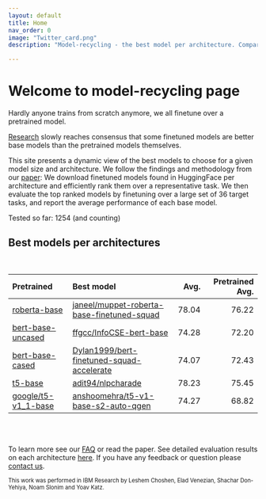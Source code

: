 ```yaml
---
layout: default
title: Home
nav_order: 0
image: "Twitter_card.png"
description: "Model-recycling - the best model per architecture. Comparing finetuned models from HF, as base models for future finetune on texts. "

---
```

# Welcome to model-recycling page

Hardly anyone trains from scratch anymore, we all finetune over a pretrained model. 

[Research](https://arxiv.org/abs/2211.00107) slowly reaches consensus that some finetuned models are better base models than the pretrained models
themselves.

This site presents a dynamic view of the best models to choose for a given model size and architecture.
We follow the findings and methodology from our [paper](https://arxiv.org/abs/2211.00107):
We download finetuned models found in HuggingFace per architecture and efficiently rank them over a representative task.
We then evaluate the top ranked models by finetuning over a large set of 36 target tasks, and report the average
performance of each base model.

Tested so far: 1254 (and counting)
## Best models per architectures
<br>

| Pretrained                                                       | Best model                                                                                                                                                                                                                                                                                                                                                                                                                                                                                                                                                                                                                                                                                                                                  |   Avg. |   Pretrained Avg. |
|:-----------------------------------------------------------------|:--------------------------------------------------------------------------------------------------------------------------------------------------------------------------------------------------------------------------------------------------------------------------------------------------------------------------------------------------------------------------------------------------------------------------------------------------------------------------------------------------------------------------------------------------------------------------------------------------------------------------------------------------------------------------------------------------------------------------------------------|-------:|------------------:|
| [roberta-base](roberta-base_pretrain_scores_table)               | [janeel/muppet-roberta-base-finetuned-squad](model_gain_chart?avg=1.81&mnli_lp=nan&20_newsgroup=-0.39&ag_news=-0.10&amazon_reviews_multi=0.58&anli=3.25&boolq=3.69&cb=14.38&cola=-1.65&copa=13.30&dbpedia=0.47&esnli=0.34&financial_phrasebank=0.49&imdb=0.22&isear=0.48&mnli=-0.43&mrpc=1.59&multirc=3.04&poem_sentiment=3.56&qnli=0.29&qqp=0.29&rotten_tomatoes=2.29&rte=11.35&sst2=1.87&sst_5bins=1.47&stsb=1.38&trec_coarse=-0.11&trec_fine=2.84&tweet_ev_emoji=0.16&tweet_ev_emotion=0.37&tweet_ev_hate=1.48&tweet_ev_irony=8.54&tweet_ev_offensive=0.33&tweet_ev_sentiment=0.82&wic=4.74&wnli=-15.35&wsc=0.19&yahoo_answers=-0.47&model_name=janeel%2Fmuppet-roberta-base-finetuned-squad&base_name=roberta-base)                     |  78.04 |             76.22 |
| [bert-base-uncased](bert-base-uncased_pretrain_scores_table)     | [ffgcc/InfoCSE-bert-base](model_gain_chart?avg=2.08&mnli_lp=nan&20_newsgroup=-0.67&ag_news=-0.26&amazon_reviews_multi=0.42&anli=1.27&boolq=2.36&cb=7.05&cola=2.16&copa=11.55&dbpedia=-1.00&esnli=0.59&financial_phrasebank=15.07&imdb=-0.70&isear=2.70&mnli=0.60&mrpc=2.08&multirc=-1.37&poem_sentiment=8.32&qnli=1.26&qqp=0.40&rotten_tomatoes=0.98&rte=1.75&sst2=0.57&sst_5bins=1.46&stsb=1.12&trec_coarse=1.14&trec_fine=8.87&tweet_ev_emoji=0.81&tweet_ev_emotion=1.23&tweet_ev_hate=1.25&tweet_ev_irony=-2.33&tweet_ev_offensive=-0.02&tweet_ev_sentiment=1.02&wic=3.68&wnli=0.14&wsc=1.35&yahoo_answers=-0.12&model_name=ffgcc%2FInfoCSE-bert-base&base_name=bert-base-uncased)                                                       |  74.28 |             72.20 |
| [bert-base-cased](bert-base-cased_pretrain_scores_table)         | [Dylan1999/bert-finetuned-squad-accelerate](model_gain_chart?avg=1.64&mnli_lp=nan&20_newsgroup=-0.03&ag_news=0.07&amazon_reviews_multi=0.33&anli=0.37&boolq=2.77&cb=11.52&cola=-1.79&copa=2.85&dbpedia=0.80&esnli=-0.01&financial_phrasebank=11.64&imdb=-0.10&isear=1.43&mnli=-0.12&mrpc=3.35&multirc=-1.18&poem_sentiment=5.38&qnli=1.02&qqp=-1.04&rotten_tomatoes=0.26&rte=5.23&sst2=0.48&sst_5bins=-1.36&stsb=1.51&trec_coarse=-0.23&trec_fine=9.62&tweet_ev_emoji=-0.03&tweet_ev_emotion=0.54&tweet_ev_hate=1.57&tweet_ev_irony=3.04&tweet_ev_offensive=-0.06&tweet_ev_sentiment=-1.45&wic=-1.30&wnli=2.61&wsc=1.54&yahoo_answers=-0.09&model_name=Dylan1999%2Fbert-finetuned-squad-accelerate&base_name=bert-base-cased)               |  74.07 |             72.43 |
| [t5-base](t5-base_pretrain_scores_table)                         | [adit94/nlpcharade](model_gain_chart?avg=2.78&mnli_lp=nan&20_newsgroup=-29.01&ag_news=2.38&amazon_reviews_multi=4.40&anli=1.58&boolq=10.84&cb=-8.92&cola=-2.62&copa=39.82&dbpedia=12.81&esnli=0.60&financial_phrasebank=1.31&imdb=-10.84&isear=26.32&mnli=8.64&mrpc=3.06&multirc=12.08&poem_sentiment=-29.04&qnli=-34.05&qqp=1.74&rotten_tomatoes=-36.72&rte=16.64&sst2=-9.88&sst_5bins=18.68&stsb=-5.99&trec_coarse=-30.77&trec_fine=-0.01&tweet_ev_emoji=47.56&tweet_ev_emotion=10.81&tweet_ev_hate=21.50&tweet_ev_irony=10.21&tweet_ev_offensive=-13.09&tweet_ev_sentiment=16.40&wic=4.61&wnli=0.99&wsc=17.17&yahoo_answers=21.01&model_name=adit94%2Fnlpcharade&base_name=t5-base)                                                      |  78.23 |             75.45 |
| [google/t5-v1_1-base](google/t5-v1_1-base_pretrain_scores_table) | [anshoomehra/t5-v1-base-s2-auto-qgen](model_gain_chart?avg=5.45&mnli_lp=nan&20_newsgroup=5.49&ag_news=-11.81&amazon_reviews_multi=15.19&anli=10.03&boolq=-11.57&cb=5.49&cola=5.56&copa=22.96&dbpedia=12.89&esnli=-37.49&financial_phrasebank=3.23&imdb=-47.51&isear=20.54&mnli=16.05&mrpc=17.36&multirc=32.56&poem_sentiment=-1.82&qnli=-19.70&qqp=3.97&rotten_tomatoes=-7.58&rte=-4.24&sst2=-18.97&sst_5bins=1.35&stsb=2.16&trec_coarse=-0.59&trec_fine=-27.59&tweet_ev_emoji=53.16&tweet_ev_emotion=15.95&tweet_ev_hate=4.82&tweet_ev_irony=22.39&tweet_ev_offensive=-12.64&tweet_ev_sentiment=16.74&wic=14.89&wnli=43.11&wsc=23.38&yahoo_answers=28.34&model_name=anshoomehra%2Ft5-v1-base-s2-auto-qgen&base_name=google%2Ft5-v1_1-base) |  74.27 |             68.82 |

<br>
<br>

To learn more see our [FAQ](faq) or read the paper. See detailed evaluation results on each architecture [here](Rankings).
If you have any feedback or question please [contact us](contact_us).

<span style="font-size:0.8em;">This work was performed in IBM Research by Leshem Choshen, Elad Venezian, Shachar Don-Yehiya, Noam Slonim and Yoav Katz.</span>
